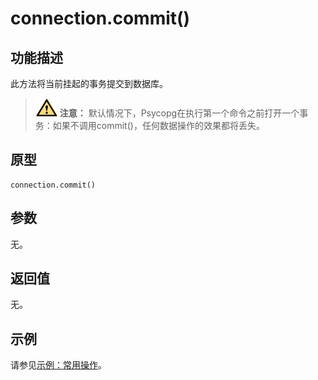 # connection.commit\(\)<a name="ZH-CN_TOPIC_0000001127067907"></a>

## 功能描述<a name="section5708152714306"></a>

此方法将当前挂起的事务提交到数据库。

>![](public_sys-resources/icon-caution.gif) **注意：** 
>默认情况下，Psycopg在执行第一个命令之前打开一个事务：如果不调用commit\(\)，任何数据操作的效果都将丢失。

## 原型<a name="section441681310810"></a>

```
connection.commit()
```

## 参数<a name="zh-cn_topic_0237120432_zh-cn_topic_0059778852_s1c9b27937d964eaba00ae77fe1cd2c71"></a>

无。

## 返回值<a name="section899452817814"></a>

无。

## 示例<a name="section4160944682"></a>

请参见[示例：常用操作](示例-常用操作_Psycopg.md)。

